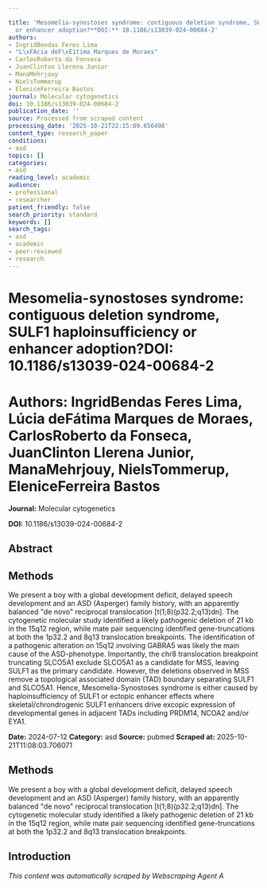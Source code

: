 ```yaml
---

title: 'Mesomelia-synostoses syndrome: contiguous deletion syndrome, SULF1 haploinsufficiency
  or enhancer adoption?**DOI:** 10.1186/s13039-024-00684-2'
authors:
- IngridBendas Feres Lima
- "L\xFAcia deF\xE1tima Marques de Moraes"
- CarlosRoberto da Fonseca
- JuanClinton Llerena Junior
- ManaMehrjouy
- NielsTommerup
- EleniceFerreira Bastos
journal: Molecular cytogenetics
doi: 10.1186/s13039-024-00684-2
publication_date: ''
source: Processed from scraped content
processing_date: '2025-10-21T22:15:09.656498'
content_type: research_paper
conditions:
- asd
topics: []
categories:
- asd
reading_level: academic
audience:
- professional
- researcher
patient_friendly: false
search_priority: standard
keywords: []
search_tags:
- asd
- academic
- peer-reviewed
- research
---
```




# Mesomelia-synostoses syndrome: contiguous deletion syndrome, SULF1 haploinsufficiency or enhancer adoption?**DOI:** 10.1186/s13039-024-00684-2

# **Authors:** IngridBendas Feres Lima, Lúcia deFátima Marques de Moraes, CarlosRoberto da Fonseca, JuanClinton Llerena Junior, ManaMehrjouy, NielsTommerup, EleniceFerreira Bastos

**Journal:** Molecular cytogenetics

**DOI:** 10.1186/s13039-024-00684-2

## Abstract

## Methods
We present a boy with a global development deficit, delayed speech development and an ASD (Asperger) family history, with an apparently balanced "de novo" reciprocal translocation [t(1;8)(p32.2;q13)dn]. The cytogenetic molecular study identified a likely pathogenic deletion of 21 kb in the 15q12 region, while mate pair sequencing identified gene-truncations at both the 1p32.2 and 8q13 translocation breakpoints.
The identification of a pathogenic alteration on 15q12 involving GABRA5 was likely the main cause of the ASD-phenotype. Importantly, the chr8 translocation breakpoint truncating SLCO5A1 exclude SLCO5A1 as a candidate for MSS, leaving SULF1 as the primary candidate. However, the deletions observed in MSS remove a topological associated domain (TAD) boundary separating SULF1 and SLCO5A1. Hence, Mesomelia-Synostoses syndrome is either caused by haploinsufficiency of SULF1 or ectopic enhancer effects where skeletal/chrondrogenic SULF1 enhancers drive excopic expression of developmental genes in adjacent TADs including PRDM14, NCOA2 and/or EYA1.

**Date:** 2024-07-12
**Category:** asd
**Source:** pubmed
**Scraped at:** 2025-10-21T11:08:03.706071
## Methods
We present a boy with a global development deficit, delayed speech development and an ASD (Asperger) family history, with an apparently balanced "de novo" reciprocal translocation [t(1;8)(p32.2;q13)dn]. The cytogenetic molecular study identified a likely pathogenic deletion of 21 kb in the 15q12 region, while mate pair sequencing identified gene-truncations at both the 1p32.2 and 8q13 translocation breakpoints.
## Introduction
*This content was automatically scraped by Webscraping Agent A*